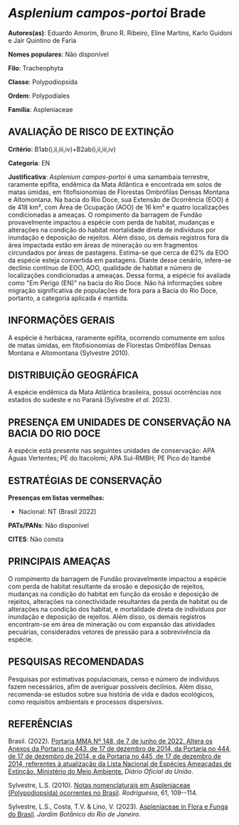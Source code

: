 # *Asplenium campos-portoi* Brade

**Autores(as)**: Eduardo Amorim, Bruno R. Ribeiro, Eline Martins, Karlo Guidoni e Jair Quintino de Faria

**Nomes populares**: Não disponível

**Filo**: Tracheophyta

**Classe**: Polypodiopsida

**Ordem**: Polypodiales

**Família**: Aspleniaceae

## AVALIAÇÃO DE RISCO DE EXTINÇÃO

**Critério**: B1ab(i,ii,iii,iv)+B2ab(i,ii,iii,iv)

**Categoria**: EN

**Justificativa**: *Asplenium campos-portoi* é uma samambaia terrestre, raramente epífita, endêmica da Mata Atlântica e encontrada em solos de matas úmidas, em fitofisionomias de Florestas Ombrófilas Densas Montana e Altomontana. Na bacia do Rio Doce, sua Extensão de Ocorrência (EOO) é de 418 km², com Área de Ocupação (AOO) de 16 km² e quatro localizações condicionadas a ameaças. O rompimento da barragem de Fundão provavelmente impactou a espécie com perda de habitat, mudanças e alterações na condição do habitat mortalidade direta de indivíduos por inundação e deposição de rejeitos. Além disso, os demais registros fora da área impactada estão em áreas de mineração ou em fragmentos circundados por áreas de pastagens. Estima-se que cerca de 62% da EOO da espécie esteja convertida em pastagens. Diante desse cenário, infere-se declínio contínuo de EOO, AOO, qualidade de habitat e número de localizações condicionadas a ameaças. Dessa forma, a
espécie foi avaliada como "Em Perigo (EN)" na bacia do Rio Doce. Não há informações sobre migração significativa de populações de fora para a Bacia do Rio Doce, portanto, a categoria aplicada é mantida.

## INFORMAÇÕES GERAIS

A espécie é herbácea, raramente epífita, ocorrendo comumente em solos de matas úmidas, em fitofisionomias de Florestas Ombrófilas Densas Montana e Altomontana (Sylvestre 2010).

## DISTRIBUIÇÃO GEOGRÁFICA

A espécie endêmica da Mata Atlântica brasileira, possui ocorrências nos estados do sudeste e no Paraná (Sylvestre *et al.* 2023).

## PRESENÇA EM UNIDADES DE CONSERVAÇÃO NA BACIA DO RIO DOCE

A espécie está presente nas seguintes unidades de conservação: APA Águas Vertentes; PE do Itacolomi; APA Sul-RMBH; PE Pico do Itambé

## ESTRATÉGIAS DE CONSERVAÇÃO

**Presenças em listas vermelhas:**

-   Nacional: NT (Brasil 2022)

**PATs/PANs**: Não disponível

**CITES**: Não consta

## PRINCIPAIS AMEAÇAS

O rompimento da barragem de Fundão provavelmente impactou a espécie com perda de habitat resultante da erosão e deposição de rejeitos, mudanças na condição do habitat em função da erosão e deposição de rejeitos, alterações na conectividade resultantes da perda de habitat ou de alterações na condição dos habitat, e mortalidade direta de indivíduos por inundação e deposição de rejeitos. Além disso, os demais registros encontram-se em área de mineração ou com expansão das atividades pecuárias, considerados vetores de pressão para a sobrevivência da espécie.

## PESQUISAS RECOMENDADAS

Pesquisas por estimativas populacionais, censo e número de indivíduos fazem necessários, afim de averiguar possíveis declínios. Além disso, recomenda-se estudos sobre sua história de vida e dados ecológicos, como requisitos ambientais e processos dispersivos.

## REFERÊNCIAS

Brasil. (2022). [Portaria MMA Nº 148, de 7 de junho de 2022. Altera os Anexos da Portaria no 443, de 17 de dezembro de 2014, da Portaria no 444, de 17 de dezembro de 2014, e da Portaria no 445, de 17 de dezembro de 2014, referentes à atualização da Lista Nacional de Espécies Ameaçadas de Extinção. Ministério do Meio Ambiente.](https://in.gov.br/en/web/dou/-/portaria-mma-n-148-de-7-de-junho-de-2022-406272733) *Diário Oficial da União*.

Sylvestre, L.S. (2010). [Notas nomenclaturais em Aspleniaceae (Polypodiopsida) ocorrentes no Brasil](https://doi.org/10.1590/2175-7860201061112). *Rodriguésia*, 61, 109--114.

Sylvestre, L.S., Costa, T.V. & Lino, V. (2023). [Aspleniaceae in Flora e Funga do Brasil](<https://floradobrasil.jbrj.gov.br/FB90686>). *Jardim Botânico do Rio de Janeiro*.
